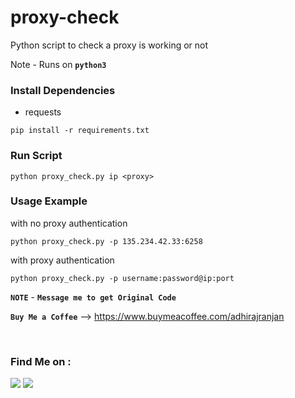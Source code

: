 # proxy-check
Python script to check a proxy is working or not

Note - Runs on **`python3`**

### Install Dependencies
- requests

```
pip install -r requirements.txt
```

### Run Script
```
python proxy_check.py ip <proxy>
```

### Usage Example
with no proxy authentication
```
python proxy_check.py -p 135.234.42.33:6258
```
with proxy authentication
```
python proxy_check.py -p username:password@ip:port
```

**`NOTE`** - **`Message me to get Original Code`**

**`Buy Me a Coffee`**
--> https://www.buymeacoffee.com/adhirajranjan

<br/>

### Find Me on :
<p align="left">
  <a href="https://github.com/adhiraj-ranjan" target="_blank"><img src="https://img.shields.io/badge/Github-ADHIRAJ--RANJAN-green?style=for-the-badge&logo=github"></a>
  <a href="https://www.instagram.com/adhiraj_ranjan" target="_blank"><img src="https://img.shields.io/badge/IG-adhiraj_ranjan-red?style=for-the-badge&logo=instagram"></a>
</p>
